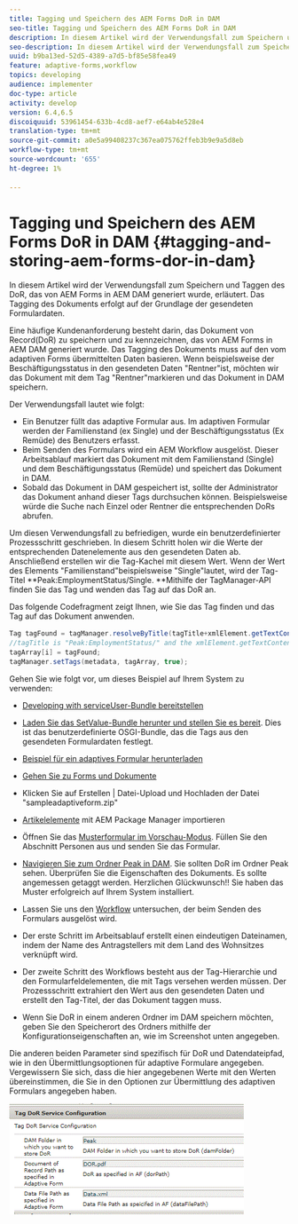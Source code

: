 ```yaml
---
title: Tagging und Speichern des AEM Forms DoR in DAM
seo-title: Tagging und Speichern des AEM Forms DoR in DAM
description: In diesem Artikel wird der Verwendungsfall zum Speichern und Taggen des DoR, das von AEM Forms in AEM DAM generiert wurde, erläutert. Das Tagging des Dokuments erfolgt auf der Grundlage der gesendeten Formulardaten.
seo-description: In diesem Artikel wird der Verwendungsfall zum Speichern und Taggen des DoR, das von AEM Forms in AEM DAM generiert wurde, erläutert. Das Tagging des Dokuments erfolgt auf der Grundlage der gesendeten Formulardaten.
uuid: b9ba13ed-52d5-4389-a7d5-bf85e58fea49
feature: adaptive-forms,workflow
topics: developing
audience: implementer
doc-type: article
activity: develop
version: 6.4,6.5
discoiquuid: 53961454-633b-4cd8-aef7-e64ab4e528e4
translation-type: tm+mt
source-git-commit: a0e5a99408237c367ea075762ffeb3b9e9a5d8eb
workflow-type: tm+mt
source-wordcount: '655'
ht-degree: 1%

---
```



# Tagging und Speichern des AEM Forms DoR in DAM {#tagging-and-storing-aem-forms-dor-in-dam}

In diesem Artikel wird der Verwendungsfall zum Speichern und Taggen des DoR, das von AEM Forms in AEM DAM generiert wurde, erläutert. Das Tagging des Dokuments erfolgt auf der Grundlage der gesendeten Formulardaten.

Eine häufige Kundenanforderung besteht darin, das Dokument von Record(DoR) zu speichern und zu kennzeichnen, das von AEM Forms in AEM DAM generiert wurde. Das Tagging des Dokuments muss auf den vom adaptiven Forms übermittelten Daten basieren. Wenn beispielsweise der Beschäftigungsstatus in den gesendeten Daten &quot;Rentner&quot;ist, möchten wir das Dokument mit dem Tag &quot;Rentner&quot;markieren und das Dokument in DAM speichern.

Der Verwendungsfall lautet wie folgt:

* Ein Benutzer füllt das adaptive Formular aus. Im adaptiven Formular werden der Familienstand (ex Single) und der Beschäftigungsstatus (Ex Remüde) des Benutzers erfasst.
* Beim Senden des Formulars wird ein AEM Workflow ausgelöst. Dieser Arbeitsablauf markiert das Dokument mit dem Familienstand (Single) und dem Beschäftigungsstatus (Remüde) und speichert das Dokument in DAM.
* Sobald das Dokument in DAM gespeichert ist, sollte der Administrator das Dokument anhand dieser Tags durchsuchen können. Beispielsweise würde die Suche nach Einzel oder Rentner die entsprechenden DoRs abrufen.

Um diesen Verwendungsfall zu befriedigen, wurde ein benutzerdefinierter Prozessschritt geschrieben. In diesem Schritt holen wir die Werte der entsprechenden Datenelemente aus den gesendeten Daten ab. Anschließend erstellen wir die Tag-Kachel mit diesem Wert. Wenn der Wert des Elements &quot;Familienstand&quot;beispielsweise &quot;Single&quot;lautet, wird der Tag-Titel **Peak:EmploymentStatus/Single. **Mithilfe der TagManager-API finden Sie das Tag und wenden das Tag auf das DoR an.

Das folgende Codefragment zeigt Ihnen, wie Sie das Tag finden und das Tag auf das Dokument anwenden.

```java
Tag tagFound = tagManager.resolveByTitle(tagTitle+xmlElement.getTextContent());
//tagTitle is "Peak:EmploymentStatus/" and the xmlElement.getTextContent() will return the value Single. So the tag title becomes Peak:EmploymentStatus/Single. Once the tag is found we put the tag in array and apply the tags to the resource as shown below
tagArray[i] = tagFound;
tagManager.setTags(metadata, tagArray, true);
```

Gehen Sie wie folgt vor, um dieses Beispiel auf Ihrem System zu verwenden:
* [Developing with serviceUser-Bundle bereitstellen](/help/forms/assets/common-osgi-bundles/DevelopingWithServiceUser.jar)

* [Laden Sie das SetValue-Bundle herunter und stellen Sie es bereit](/help/forms/assets/common-osgi-bundles/SetValueApp.core-1.0-SNAPSHOT.jar). Dies ist das benutzerdefinierte OSGI-Bundle, das die Tags aus den gesendeten Formulardaten festlegt.

* [Beispiel für ein adaptives Formular herunterladen](assets/tag-and-store-in-dam-assets.zip)

* [Gehen Sie zu Forms und Dokumente](http://localhost:4502/aem/forms.html/content/dam/formsanddocuments)

* Klicken Sie auf Erstellen | Datei-Upload und Hochladen der Datei &quot;sampleadaptiveform.zip&quot;

* [Artikelelemente](assets/tag-and-store-in-dam-assets.zip) mit AEM Package Manager importieren
* Öffnen Sie das [Musterformular im Vorschau-Modus](http://localhost:4502/content/dam/formsanddocuments/summit/peakform/jcr:content?wcmmode=disabled). Füllen Sie den Abschnitt Personen aus und senden Sie das Formular.
* [Navigieren Sie zum Ordner Peak in DAM](http://localhost:4502/assets.html/content/dam/Peak). Sie sollten DoR im Ordner Peak sehen. Überprüfen Sie die Eigenschaften des Dokuments. Es sollte angemessen getaggt werden.
Herzlichen Glückwunsch!! Sie haben das Muster erfolgreich auf Ihrem System installiert.

* Lassen Sie uns den [Workflow](http://localhost:4502/editor.html/conf/global/settings/workflow/models/TagAndStoreDoRinDAM.html) untersuchen, der beim Senden des Formulars ausgelöst wird.
* Der erste Schritt im Arbeitsablauf erstellt einen eindeutigen Dateinamen, indem der Name des Antragstellers mit dem Land des Wohnsitzes verknüpft wird.
* Der zweite Schritt des Workflows besteht aus der Tag-Hierarchie und den Formularfeldelementen, die mit Tags versehen werden müssen. Der Prozessschritt extrahiert den Wert aus den gesendeten Daten und erstellt den Tag-Titel, der das Dokument taggen muss.
* Wenn Sie DoR in einem anderen Ordner im DAM speichern möchten, geben Sie den Speicherort des Ordners mithilfe der Konfigurationseigenschaften an, wie im Screenshot unten angegeben.

Die anderen beiden Parameter sind spezifisch für DoR und Datendateipfad, wie in den Übermittlungsoptionen für adaptive Formulare angegeben. Vergewissern Sie sich, dass die hier angegebenen Werte mit den Werten übereinstimmen, die Sie in den Optionen zur Übermittlung des adaptiven Formulars angegeben haben.

![Tag Dor](assets/tag_dor_service_configuration.gif)

